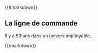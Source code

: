 {{#markdown}}

La ligne de commande
--------------------

Il y a 50 ans dans un univers impitoyable…

{{/markdown}}